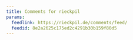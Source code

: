 ```yaml
---
title: Comments for rieckpil
params:
  feedlink: https://rieckpil.de/comments/feed/
  feedid: 8e2a2625c175ed2c4291b30b159f80d5
---
```


